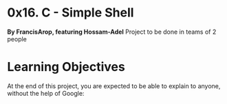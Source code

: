 # 0x16. C - Simple Shell
 **By FrancisArop, featuring Hossam-Adel**
 Project to be done in teams of 2 people 

# Learning Objectives
At the end of this project, you are expected to be able to explain to anyone, without the help of Google:
